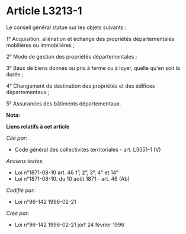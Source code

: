 # Article L3213-1

Le conseil général statue sur les objets suivants :

1° Acquisition, aliénation et échange des propriétés départementales mobilières ou immobilières ;

2° Mode de gestion des propriétés départementales ;

3° Baux de biens donnés ou pris à ferme ou à loyer, quelle qu'en soit la durée ;

4° Changement de destination des propriétés et des édifices départementaux ;

5° Assurances des bâtiments départementaux.

**Nota:**



**Liens relatifs à cet article**

_Cité par_:

  - Code général des collectivités territoriales - art. L3551-1 (V)

_Anciens textes_:

  - Loi n°1871-08-10 art. 46 1°, 2°, 3°, 4° et 14°
  - Loi n°1871-08-10. du 10 août 1871 - art. 46 (Ab)

_Codifié par_:

  - Loi n°96-142 1996-02-21

_Créé par_:

  - Loi n°96-142 1996-02-21 jorf 24 février 1996
